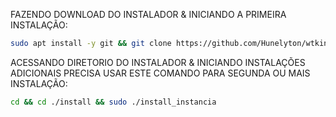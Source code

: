 FAZENDO DOWNLOAD DO INSTALADOR & INICIANDO A PRIMEIRA INSTALAÇÃO:

```bash
sudo apt install -y git && git clone https://github.com/Hunelyton/wtkinstall install && sudo chmod -R 777 ./install && cd ./install && sudo ./install_primaria
```

ACESSANDO DIRETORIO DO INSTALADOR & INICIANDO INSTALAÇÕES ADICIONAIS PRECISA USAR ESTE COMANDO PARA SEGUNDA OU MAIS INSTALAÇÃO:
```bash
cd && cd ./install && sudo ./install_instancia
```
